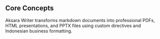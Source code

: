 ## Core Concepts

Aksara Writer transforms markdown documents into professional PDFs, HTML presentations, and PPTX files using custom directives and Indonesian business formatting.

